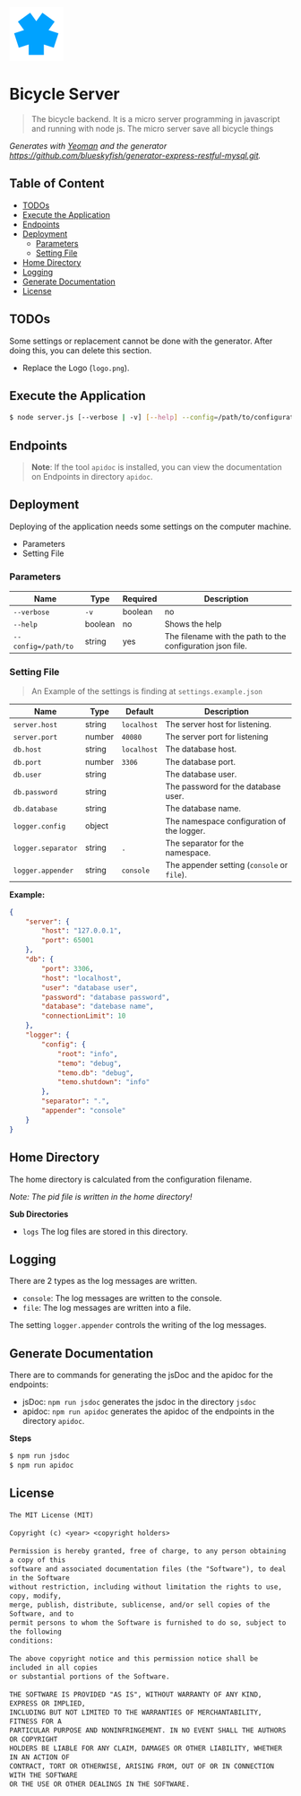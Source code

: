 
![Bicycle Server](logo.png)

# Bicycle Server

> The bicycle backend. It is a micro server programming in javascript and running with node js. The micro server save all bicycle things

_Generates with [Yeoman][yeoman] and the generator <https://github.com/blueskyfish/generator-express-restful-mysql.git>._

## Table of Content

* [TODOs](#user-content-todos)
* [Execute the Application](#user-content-execute-the-application)
* [Endpoints](#user-content-endpoints)
* [Deployment](#user-content-deployment)
	* [Parameters](#user-content-parameters)
	* [Setting File](#user-content-setting-file)
* [Home Directory](#user-content-home-directory)
* [Logging](#user-content-logging)
* [Generate Documentation](#user-content-generate-documentation)
* [License](#user-content-license)

## TODOs

Some settings or replacement cannot be done with the generator. After doing this, you can delete this section.

* Replace the Logo (`logo.png`).

## Execute the Application

```sh
$ node server.js [--verbose | -v] [--help] --config=/path/to/configuration.json
```

## Endpoints

> **Note**: If the tool `apidoc` is installed, you can view the documentation on Endpoints in directory `apidoc`.


## Deployment

Deploying of the application needs some settings on the computer machine.

* Parameters
* Setting File

### Parameters

Name                | Type    | Required | Description
--------------------|---------|----------|-------------------------------------------
`--verbose` | `-v`  | boolean | no       | Show more logging messages
`--help`            | boolean | no       | Shows the help
`--config=/path/to` | string  | yes      | The filename with the path to the configuration json file.


### Setting File

> An Example of the settings is finding at `settings.example.json`

Name                | Type    | Default     | Description
--------------------|---------|-------------|------------------------------------------
`server.host`       | string  | `localhost` | The server host for listening.
`server.port`       | number  | `40080`     | The server port for listening
`db.host`           | string  | `localhost` | The database host.
`db.port`           | number  | `3306`      | The database port.
`db.user`           | string  |             | The database user.
`db.password`       | string  |             | The password for the database user.
`db.database`       | string  |             | The database name.
`logger.config`     | object  |             | The namespace configuration of the logger.
`logger.separator`  | string  | `.`         | The separator for the namespace.
`logger.appender`   | string  | `console`   | The appender setting (`console` or `file`).


**Example:**

```json
{
    "server": {
        "host": "127.0.0.1",
        "port": 65001
    },
    "db": {
        "port": 3306,
        "host": "localhost",
        "user": "database user",
        "password": "database password",
        "database": "datebase name",
        "connectionLimit": 10
    },
    "logger": {
        "config": {
            "root": "info",
            "temo": "debug",
            "temo.db": "debug",
            "temo.shutdown": "info"
        },
        "separator": ".",
        "appender": "console"
    }
}
```


## Home Directory

The home directory is calculated from the configuration filename.

*Note: The pid file is written in the home directory!*

**Sub Directories**

* `logs` The log files are stored in this directory.


## Logging

There are 2 types as the log messages are written.

* `console`: The log messages are written to the console.
* `file`: The log messages are written into a file.

The setting `logger.appender` controls the writing of the log messages.

## Generate Documentation

There are to commands for generating the jsDoc and the apidoc for the endpoints:

* jsDoc: `npm run jsdoc` generates the jsdoc in the directory `jsdoc`
* apidoc: `npm run apidoc` generates the apidoc of the endpoints in the directory `apidoc`.

**Steps**

```sh
$ npm run jsdoc
$ npm run apidoc
```


## License

```
The MIT License (MIT)

Copyright (c) <year> <copyright holders>

Permission is hereby granted, free of charge, to any person obtaining a copy of this
software and associated documentation files (the "Software"), to deal in the Software
without restriction, including without limitation the rights to use, copy, modify,
merge, publish, distribute, sublicense, and/or sell copies of the Software, and to
permit persons to whom the Software is furnished to do so, subject to the following
conditions:

The above copyright notice and this permission notice shall be included in all copies
or substantial portions of the Software.

THE SOFTWARE IS PROVIDED "AS IS", WITHOUT WARRANTY OF ANY KIND, EXPRESS OR IMPLIED,
INCLUDING BUT NOT LIMITED TO THE WARRANTIES OF MERCHANTABILITY, FITNESS FOR A
PARTICULAR PURPOSE AND NONINFRINGEMENT. IN NO EVENT SHALL THE AUTHORS OR COPYRIGHT
HOLDERS BE LIABLE FOR ANY CLAIM, DAMAGES OR OTHER LIABILITY, WHETHER IN AN ACTION OF
CONTRACT, TORT OR OTHERWISE, ARISING FROM, OUT OF OR IN CONNECTION WITH THE SOFTWARE
OR THE USE OR OTHER DEALINGS IN THE SOFTWARE.
```


[github]: https://github.com
[yeoman]: http://yeoman.io
